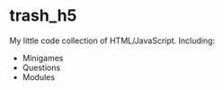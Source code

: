 # trash_h5
My little code collection of HTML/JavaScript.
Including:
* Minigames
* Questions
* Modules